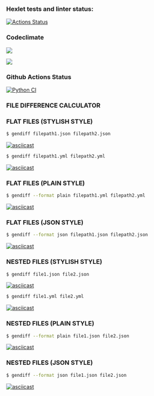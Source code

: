 ### Hexlet tests and linter status:
[![Actions Status](https://github.com/tatapestova/python-project-50/workflows/hexlet-check/badge.svg)](https://github.com/tatapestova/python-project-50/actions)

### Codeclimate
<a href="https://codeclimate.com/github/tatapestova/python-project-50/maintainability"><img 
src="https://api.codeclimate.com/v1/badges/baa3a2b566dd0b9e965d/maintainability" /></a>

<a href="https://codeclimate.com/github/tatapestova/python-project-50/test_coverage"><img 
src="https://api.codeclimate.com/v1/badges/baa3a2b566dd0b9e965d/test_coverage" /></a>

### Github Actions Status
[![Python CI](https://github.com/tatapestova/python-project-50/actions/workflows/pyci.yml/badge.svg)](https://github.com/tatapestova/python-project-50/actions/workflows/pyci.yml)

### FILE DIFFERENCE CALCULATOR

### FLAT FILES (STYLISH STYLE)
```bash
$ gendiff filepath1.json filepath2.json
```
[![asciicast](https://asciinema.org/a/EF3p0xMKmDP2SW40QwwmWszYG.svg)](https://asciinema.org/a/EF3p0xMKmDP2SW40QwwmWszYG)

```bash
$ gendiff filepath1.yml filepath2.yml
```
[![asciicast](https://asciinema.org/a/uB6FahjbBRlpnYbje2DsGml9V.svg)](https://asciinema.org/a/uB6FahjbBRlpnYbje2DsGml9V)

### FLAT FILES (PLAIN STYLE)

```bash
$ gendiff --format plain filepath1.yml filepath2.yml
```

[![asciicast](https://asciinema.org/a/fKseZnYBCKwIEaWP9YNPCtapk.svg)](https://asciinema.org/a/fKseZnYBCKwIEaWP9YNPCtapk)

### FLAT FILES (JSON STYLE)

```bash
$ gendiff --format json filepath1.json filepath2.json
```

[![asciicast](https://asciinema.org/a/rxIiDwWoY3jGnvSvxUhXJfY80.svg)](https://asciinema.org/a/rxIiDwWoY3jGnvSvxUhXJfY80)

### NESTED FILES (STYLISH STYLE)

```bash
$ gendiff file1.json file2.json
```
[![asciicast](https://asciinema.org/a/hf2wK0VzvQHxMKkDo4rFBWvkf.svg)](https://asciinema.org/a/hf2wK0VzvQHxMKkDo4rFBWvkf)


```bash
$ gendiff file1.yml file2.yml
```
[![asciicast](https://asciinema.org/a/5rp4Z4wC5TFBlXxaVIeERezlP.svg)](https://asciinema.org/a/5rp4Z4wC5TFBlXxaVIeERezlP)

### NESTED FILES (PLAIN STYLE)

```bash
$ gendiff --format plain file1.json file2.json
```
[![asciicast](https://asciinema.org/a/rmvvkaIHdgAWkyH5RyFaMoV8d.svg)](https://asciinema.org/a/rmvvkaIHdgAWkyH5RyFaMoV8d)

### NESTED FILES (JSON STYLE)

```bash
$ gendiff --format json file1.json file2.json
```
[![asciicast](https://asciinema.org/a/HPC4LXtehAFdYDW8nTH4xVAGK.svg)](https://asciinema.org/a/HPC4LXtehAFdYDW8nTH4xVAGK)


